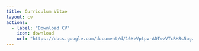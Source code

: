 ```yaml
---
title: Curriculum Vitae
layout: cv
actions:
  - label: "Download CV"
    icon: download
    url: "https://docs.google.com/document/d/16XzVptpv-ADTwzVTcRH8s5ugzp-6Lo8VB2XHd6FNzQU/edit?usp=sharing"
---
```

